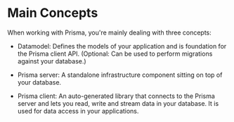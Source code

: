 # Main Concepts

When working with Prisma, you're mainly dealing with three concepts:

- Datamodel: Defines the models of your application and is foundation for the Prisma client API. (Optional: Can be used to perform migrations against your database.)

- Prisma server: A standalone infrastructure component sitting on top of your database.

- Prisma client: An auto-generated library that connects to the Prisma server and lets you read, write and stream data in your database. It is used for data access in your applications.